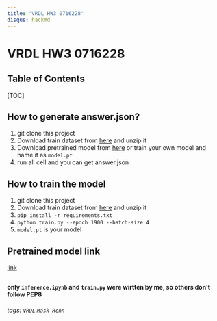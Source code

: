 ```yaml
---
title: 'VRDL HW3 0716228'
disqus: hackmd
---
```


VRDL HW3 0716228
===



## Table of Contents

[TOC]

## How to generate answer.json?

1.  git clone this project
2.  Download train dataset  from [here](https://drive.google.com/drive/folders/1aRWnNvirWHXXXpPPfcWlHQuzGJdXagoc) 
and unzip it
3.  Download pretrained model from [here](https://drive.google.com/file/d/1RV2JBMsNR7F4B0bO6EHnBnFxOehVgzgd/view?usp=sharing) or train your own model and name it as `model.pt`
5.  run all cell and you can get answer.json

## How to train the model
1.  git clone this project
2.  Download train dataset  from [here](https://drive.google.com/drive/folders/1aRWnNvirWHXXXpPPfcWlHQuzGJdXagoc) 
and unzip it 
4.  `pip install -r requirements.txt`
5.  `python train.py --epoch 1900 --batch-size 4`
6.  `model.pt` is your model

## Pretrained model link
[link](https://drive.google.com/file/d/1RV2JBMsNR7F4B0bO6EHnBnFxOehVgzgd/view?usp=sharing)

##

#### only `inference.ipynb` and `train.py` were wirtten by me, so others don't follow PEP8

###### tags: `VRDL` `Mask Rcnn`